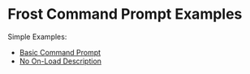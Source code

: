# Frost Command Prompt Examples

Simple Examples: 

* [Basic Command Prompt](basic/index.html)
* [No On-Load Description](nodescription/index.html)